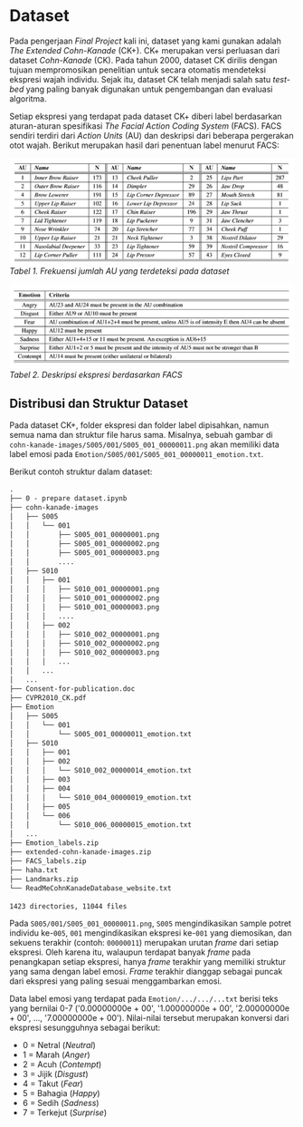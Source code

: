 # Dataset

Pada pengerjaan *Final Project* kali ini, dataset yang kami gunakan adalah *The Extended Cohn-Kanade* (CK+). CK+ merupakan versi perluasan dari dataset *Cohn-Kanade* (CK). Pada tahun 2000, dataset CK dirilis dengan tujuan mempromosikan penelitian untuk secara otomatis mendeteksi ekspresi wajah individu. Sejak itu, dataset CK telah menjadi salah satu *test-bed* yang paling banyak digunakan untuk pengembangan dan evaluasi algoritma.

Setiap ekspresi yang terdapat pada dataset CK+ diberi label berdasarkan aturan-aturan spesifikasi *The Facial Action Coding System* (FACS). FACS sendiri terdiri dari *Action Units* (AU) dan deskripsi dari beberapa pergerakan otot wajah. Berikut merupakan hasil dari penentuan label menurut FACS:

![gambar](img/facs%20(2).PNG)
*Tabel 1. Frekuensi jumlah AU yang terdeteksi pada dataset*

![gambar](img/facs.PNG)
*Tabel 2. Deskripsi ekspresi berdasarkan FACS*

## Distribusi dan Struktur Dataset

Pada dataset CK+, folder ekspresi dan folder label dipisahkan, namun semua nama dan struktur file harus sama. Misalnya, sebuah gambar di `cohn-kanade-images/S005/001/S005_001_00000011.png` akan memiliki data label emosi pada `Emotion/S005/001/S005_001_00000011_emotion.txt`.

Berikut contoh struktur dalam dataset:
```
.
├── 0 - prepare dataset.ipynb
├── cohn-kanade-images
│   ├── S005
│   │   └── 001
│   │       ├── S005_001_00000001.png
│   │       ├── S005_001_00000002.png
│   │       ├── S005_001_00000003.png
│   │       ....
│   ├── S010
│   │   ├── 001
│   │   │   ├── S010_001_00000001.png
│   │   │   ├── S010_001_00000002.png
│   │   │   ├── S010_001_00000003.png
│   │   │   ....
│   │   ├── 002
│   │   │   ├── S010_002_00000001.png
│   │   │   ├── S010_002_00000002.png
│   │   │   ├── S010_002_00000003.png
│   │   │   ...
│   │   ...
│   ...
├── Consent-for-publication.doc
├── CVPR2010_CK.pdf
├── Emotion
│   ├── S005
│   │   └── 001
│   │       └── S005_001_00000011_emotion.txt
│   ├── S010
│   │   ├── 001
│   │   ├── 002
│   │   │   └── S010_002_00000014_emotion.txt
│   │   ├── 003
│   │   ├── 004
│   │   │   └── S010_004_00000019_emotion.txt
│   │   ├── 005
│   │   └── 006
│   │       └── S010_006_00000015_emotion.txt
│   ...
├── Emotion_labels.zip
├── extended-cohn-kanade-images.zip
├── FACS_labels.zip
├── haha.txt
├── Landmarks.zip
└── ReadMeCohnKanadeDatabase_website.txt

1423 directories, 11044 files
```

Pada `S005/001/S005_001_00000011.png`, `S005` mengindikasikan `S`ample potret individu ke-`005`, `001` mengindikasikan ekspresi ke-`001` yang diemosikan, dan sekuens terakhir (contoh: `00000011`) merupakan urutan *frame* dari setiap ekspresi. Oleh karena itu, walaupun terdapat banyak *frame* pada penangkapan setiap ekspresi, hanya *frame* terakhir yang memiliki struktur yang sama dengan label emosi. *Frame* terakhir dianggap sebagai puncak dari ekspresi yang paling sesuai menggambarkan emosi.

Data label emosi yang terdapat pada `Emotion/.../.../...txt` berisi teks yang bernilai 0-7 ('0.00000000e + 00', '1.00000000e + 00', '2.00000000e + 00', ..., '7.00000000e + 00'). Nilai-nilai tersebut merupakan konversi dari ekspresi sesungguhnya sebagai berikut:
- 0 = Netral (*Neutral*)
- 1 = Marah (*Anger*)
- 2 = Acuh (*Contempt*)
- 3 = Jijik (*Disgust*)
- 4 = Takut (*Fear*)
- 5 = Bahagia (*Happy*)
- 6 = Sedih (*Sadness*)
- 7 = Terkejut (*Surprise*)
